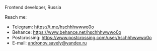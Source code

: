Frontend developer, Russia

Reach me:

- Telegram: https://t.me/hschhhwwwo0o
- Behance: https://www.behance.net/hschhhwwwo0o
- Postcrossing: https://www.postcrossing.com/user/hschhhwwwo0o
- E-mail: andronov.savely@yandex.ru
